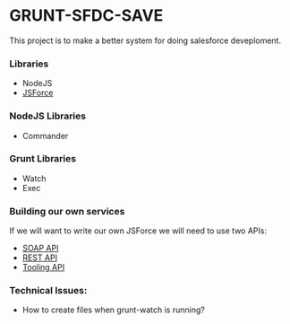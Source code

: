 # GRUNT-SFDC-SAVE
This project is to make a better system for doing salesforce deveploment.
### Libraries
- NodeJS
- [JSForce](https://jsforce.github.io/)

### NodeJS Libraries
- Commander

### Grunt Libraries
- Watch
- Exec

### Building our own services
If we will want to write our own JSForce we will need to use two APIs:

- [SOAP API](https://developer.salesforce.com/docs/atlas.en-us.api.meta/api/sforce_api_calls_login.htm)
- [REST API](https://developer.salesforce.com/docs/atlas.en-us.api_rest.meta/api_rest/#StartTopic=Content/quickstart.htm)
- [Tooling API](https://developer.salesforce.com/docs/atlas.en-us.api_tooling.meta/api_tooling/)

### Technical Issues:
- How to create files when grunt-watch is running?